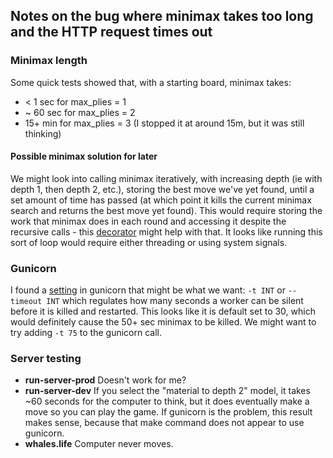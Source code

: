 ## Notes on the bug where minimax takes too long and the HTTP request times out

### Minimax length
Some quick tests showed that, with a starting board, minimax takes:
* < 1 sec for max_plies = 1
* ~ 60 sec for max_plies = 2
* 15+ min for max_plies = 3 (I stopped it at around 15m, but it was still thinking)

#### Possible minimax solution for later
We might look into calling minimax iteratively, with increasing depth (ie with depth 1,
then depth 2, etc.), storing the best move we've yet found, until a set amount of time
has passed (at which point it kills the current minimax search and returns the best move
yet found). This would require storing the work that minimax does in each round and
accessing it despite the recursive calls - this [decorator] might help with that. It looks
like running this sort of loop would require either threading or using system signals.

### Gunicorn 
I found a [setting] in gunicorn that might be what we want: ``-t INT`` or ``--timeout INT``
which regulates how many seconds a worker can be silent before it is killed and restarted.
This looks like it is default set to 30, which would definitely cause the 50+ sec minimax to
be killed. We might want to try adding ``-t 75`` to the gunicorn call.

### Server testing
* __run-server-prod__
Doesn't work for me?
* __run-server-dev__
If you select the "material to depth 2" model, it takes ~60 seconds for the computer to 
think, but it does eventually make a move so you can play the game. If gunicorn is the
problem, this result makes sense, because that make command does not appear to use gunicorn.
* __whales.life__
Computer never moves.


[setting]: http://docs.gunicorn.org/en/stable/settings.html
[decorator]: https://docs.python.org/3/library/functools.html#functools.lru_cache

